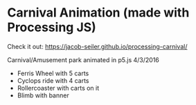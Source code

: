 # Carnival Animation (made with Processing JS)

Check it out: https://jacob-seiler.github.io/processing-carnival/

Carnival/Amusement park animated in p5.js
4/3/2016

- Ferris Wheel with 5 carts
- Cyclops ride with 4 carts
- Rollercoaster with carts on it
- Blimb with banner
